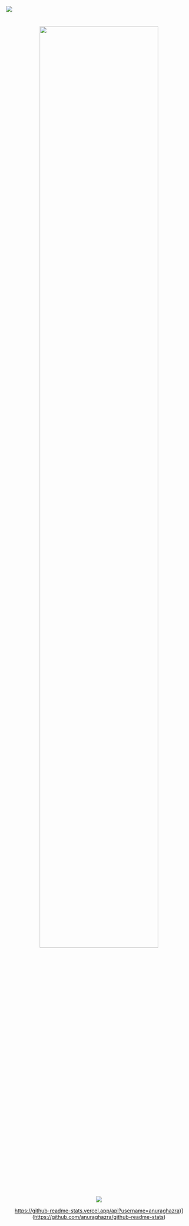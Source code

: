 <a href="https://visitcount.itsvg.in">
  <img src="https://visitcount.itsvg.in/api?id=Natixe&label=Visitors&color=6&icon=5&pretty=true" />
</a>
<div align="center">
	<h1><img width="80%" src="https://readme-typing-svg.herokuapp.com?size=30&color=24F7AB&center=true&vCenter=true&lines=👋+Hey%2C+I'm+Natixe!" /></h1>
  <br />

<p style="text-align:center;"><img src="[https://github-readme-stats.vercel.app/api?username=Natixe&show_icons=true&theme=radical&count_private=true"](https://github-readme-stats.vercel.app/api?username=Natixe)></p>
	
https://github-readme-stats.vercel.app/api?username=anuraghazra)](https://github.com/anuraghazra/github-readme-stats)
